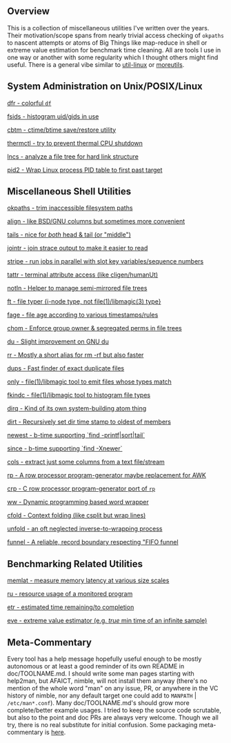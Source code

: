Overview
--------

This is a collection of miscellaneous utilities I've written over the years.
Their motivation/scope spans from nearly trivial access checking of `okpaths` to
nascent attempts or atoms of Big Things like map-reduce in shell or extreme
value estimation for benchmark time cleaning.  All are tools I use in one way or
another with some regularity which I thought others might find useful.  There is
a general vibe similar to [util-linux](https://en.wikipedia.org/wiki/Util-linux)
or [moreutils](https://www.putorius.net/moreutils.html).

System Administration on Unix/POSIX/Linux
-----------------------------------------

[dfr - colorful `df`](doc/dfr.md)

[fsids - histogram uid/gids in use](doc/fsids.md)

[cbtm - ctime/btime save/restore utility](doc/cbtm.md)

[thermctl - try to prevent thermal CPU shutdown](doc/thermctl.md)

[lncs - analyze a file tree for hard link structure](doc/lncs.md)

[pid2 - Wrap Linux process PID table to first past target](doc/pid2.md)

Miscellaneous Shell Utilities
-----------------------------

[okpaths - trim inaccessible filesystem paths](doc/okpaths.md)

[align - like BSD/GNU columns but sometimes more convenient](doc/align.md)

[tails - nice for *both* head & tail (or "middle")](doc/tails.md)

[jointr - join strace output to make it easier to read](doc/jointr.md)

[stripe - run jobs in parallel with slot key variables/sequence
numbers](doc/stripe.md)

[tattr - terminal attribute access (like cligen/humanUt)](doc/tattr.md)

[notIn - Helper to manage semi-mirrored file trees](doc/notIn.md)

[ft - file typer {i-node type, not file(1)/libmagic(3) type}](doc/ft.md)

[fage - file age according to various timestamps/rules](doc/fage.md)

[chom - Enforce group owner & segregated perms in file trees](doc/chom.md)

[du - Slight improvement on GNU du](doc/du.md)

[rr - Mostly a short alias for rm -rf but also faster](doc/rr.md)

[dups - Fast finder of exact duplicate files](doc/dups.md)

[only - file(1)/libmagic tool to emit files whose types match](doc/only.md)

[fkindc - file(1)/libmagic tool to histogram file types](doc/fkindc.md)

[dirq - Kind of its own system-building atom thing](doc/dirq.md)

[dirt - Recursively set dir time stamp to oldest of members](doc/dirt.md)

[newest - b-time supporting \`find -printf|sort|tail\`](doc/newest.md)

[since - b-time supporting \`find -Xnewer\`](doc/since.md)

[cols - extract just some columns from a text file/stream](doc/cols.md)

[rp - A row processor program-generator maybe replacement for AWK](doc/rp.md)

[crp - C row processor program-generator port of `rp`](doc/crp.md)

[ww - Dynamic programming based word wrapper](doc/ww.md)

[cfold - Context folding (like csplit but wrap lines)](doc/cfold.md)

[unfold - an oft neglected inverse-to-wrapping process](doc/unfold.md)

[funnel - A reliable, record boundary respecting "FIFO funnel](doc/funnel.md)

Benchmarking Related Utilities
------------------------------

[memlat - measure memory latency at various size scales](doc/memlat.md)

[ru - resource usage of a monitored program](doc/ru.md)

[etr - estimated time remaining/to completion](doc/etr.md)

[eve - extreme value estimator (e.g. *true* min time of an infinite
sample)](doc/eve.md)

Meta-Commentary
---------------

Every tool has a help message hopefully useful enough to be mostly autonomous or
at least a good reminder of its own README in doc/TOOLNAME.md.  I should write
some man pages starting with help2man, but AFAICT, nimble, will not install them
anyway (there's no mention of the whole word "man" on any issue, PR, or anywhere
in the VC history of nimble, nor any default target one could add to `MANPATH` |
`/etc/man*.conf`).  Many doc/TOOLNAME.md's should grow more complete/better
example usages.  I tried to keep the source code scrutable, but also to the
point and doc PRs are always very welcome.  Though we all try, there is no real
substitute for initial confusion.  Some packaging meta-commentary is
[here](doc/METAPKG.md).
